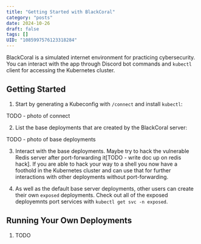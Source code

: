 ```yaml
---
title: "Getting Started with BlackCoral"
category: "posts"
date: 2024-10-26
draft: false
tags: []
UID: "1085997576123318284"
---
```


BlackCoral is a simulated internet environment for practicing cybersecurity. You can interact with the app through Discord bot commands and `kubectl` client for accessing the Kubernetes cluster. 

## Getting Started

1. Start by generating a Kubeconfig with `/connect` and install `kubectl`:

TODO - photo of connect

2. List the base deployments that are created by the BlackCoral server:

TODO - photo of base deployments

3. Interact with the base deployments. Maybe try to hack the vulnerable Redis server after port-forwarding it[TODO - write doc up on redis hack]. If you are able to hack your way to a shell you now have a foothold in the Kubernetes cluster and can use that for further interactions with other deployments without port-forwarding.

4. As well as the default base server deployments, other users can create their own `exposed` deployments. Check out all of the exposed deployemnts port services with `kubectl get svc -n exposed`.

## Running Your Own Deployments

1. TODO

